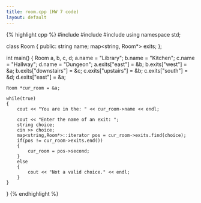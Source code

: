 ```yaml
---
title: room.cpp (HW 7 code)
layout: default
---
```


{% highlight cpp %}
#include <iostream>
#include <string>
#include <map>
using namespace std;

class Room
{
public:
    string name;
    map<string, Room*> exits;
};

int main()
{
    Room a, b, c, d;
    a.name = "Library";
    b.name = "Kitchen";
    c.name = "Hallway";
    d.name = "Dungeon";
    a.exits["east"] = &b;
    b.exits["west"] = &a;
    b.exits["downstairs"] = &c;
    c.exits["upstairs"] = &b;
    c.exits["south"] = &d;
    d.exits["east"] = &a;

    Room *cur_room = &a;

    while(true)
    {
        cout << "You are in the: " << cur_room->name << endl;

        cout << "Enter the name of an exit: ";
        string choice;
        cin >> choice;
        map<string,Room*>::iterator pos = cur_room->exits.find(choice);
        if(pos != cur_room->exits.end())
        {
            cur_room = pos->second;
        }
        else
        {
            cout << "Not a valid choice." << endl;
        }
    }
}
{% endhighlight %}
